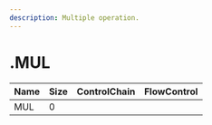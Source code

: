 ```yaml
---
description: Multiple operation.
---
```


# .MUL

| Name | Size | ControlChain | FlowControl |
| :--- | :--- | :--- | :--- |
| MUL | 0 |  |  |
